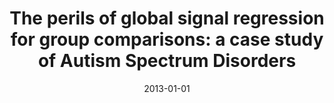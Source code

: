 ---
title: "The perils of global signal regression for group comparisons: a case study of Autism Spectrum Disorders"
date: 2013-01-01
authors_string: G. Saad, H. Jo, W. Martin
authors:
   - G. Saad
   - H. Jo
   - W. Martin
author_ids:
   - ziad_saad
   - hang_jo
journal: 'Frontiers in Human Neuroscience'
volume: 7
issue: 
pages: 356
book_title: ''
publisher: ''
abstract: ""
project_id: 
paper_url: 
doi: 
data_loc: ''
code_loc: ''
file: '/assets/publications//assets/publications/'
file_name: '/assets/publications/'
type: journal_article
pub_str: ' (2013) Frontiers in Human Neuroscience 7: 356'
layout: publication 
---